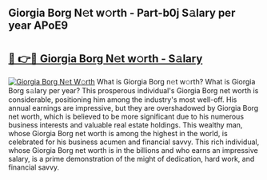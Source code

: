 ## Giorgia Borg N𝚎t w𝚘rth - Part-b0j S𝚊lary per year APoE9

# <h2><a href="http://gc0mqw.nevu.top/?p=Giorgia+Borg">🔗 👉🔴 Giorgia Borg N𝚎t w𝚘rth - S𝚊lary</a></h2>

[![Giorgia Borg N𝚎t W𝚘rth](https://i.imgur.com/Oavwk0R.jpeg)](http://gc0mqw.nevu.top/?p=Giorgia+Borg)
What is Giorgia Borg n𝚎t w𝚘rth? What is Giorgia Borg s𝚊lary per year?
This prosperous individual's Giorgia Borg net worth is considerable, positioning him among the industry's most well-off. His annual earnings are impressive, but they are overshadowed by Giorgia Borg net worth, which is believed to be more significant due to his numerous business interests and valuable real estate holdings. This wealthy man, whose Giorgia Borg net worth is among the highest in the world, is celebrated for his business acumen and financial savvy. This rich individual, whose Giorgia Borg net worth is in the billions and who earns an impressive salary, is a prime demonstration of the might of dedication, hard work, and financial savvy.
